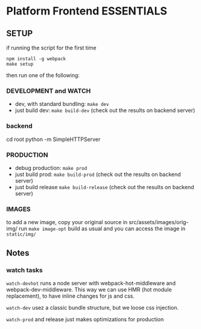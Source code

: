 # Platform Frontend ESSENTIALS

## SETUP

if running the script for the first time

```shell
npm install -g webpack
make setup
```

then run one of the following:

### DEVELOPMENT and WATCH
- dev, with standard bundling: `make dev`
- just build dev: `make build-dev` (check out the results on backend server)

### backend
cd root
python -m SimpleHTTPServer

### PRODUCTION

- debug production: `make prod`
- just build prod: `make build-prod` (check out the results on backend server)
- just build release `make build-release` (check out the results on backend server)

### IMAGES
to add a new image, copy your original source in src/assets/images/orig-img/
run
`make image-opt`
build as usual and you can access the image in `static/img/`

## Notes

### watch tasks

`watch-devhot` runs a node server with webpack-hot-middleware and webpack-dev-middleware.
This way we can use HMR (hot module replacement), to have inline changes for js and css.

`watch-dev` usez a classic bundle structure, but we loose css injection.

`watch-prod` and release just makes optimizations for production
